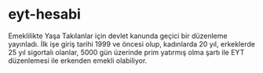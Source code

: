 # eyt-hesabi
Emeklilikte Yaşa Takılanlar için devlet kanunda geçici bir düzenleme yayınladı. İlk işe giriş tarihi 1999 ve öncesi olup, kadınlarda 20 yıl, erkeklerde 25 yıl sigortalı olanlar, 5000 gün üzerinde prim yatırmış olma şartı ile EYT düzenlemesi ile erkenden emekli olabiliyor.
